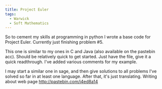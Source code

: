 ```yaml
---
title: Project Euler
tags:
  - Warwick
  - Soft Mathematics
---
```


So to cement my skills at programming in python I wrote a base code for Project Euler. Currently just finishing problem #5.

This one is similar to my ones in C and Java (also available on the pastebin acc). Should be relatively quick to get started. Just have the file, give it a quick readthrough. I've added various comments for my example.

I may start a similar one in sage, and then give solutions to all problems I've solved so far in at least one language. After that, it's just translating.
Writing about web page http://pastebin.com/i4ed8a14